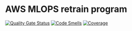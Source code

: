 # AWS MLOPS retrain program
[![Quality Gate Status](https://sonarcloud.io/api/project_badges/measure?project=lightnessofbein_aws_mlops&metric=alert_status)](https://sonarcloud.io/summary/new_code?id=lightnessofbein_aws_mlops)
[![Code Smells](https://sonarcloud.io/api/project_badges/measure?project=lightnessofbein_aws_mlops&metric=code_smells)](https://sonarcloud.io/summary/new_code?id=lightnessofbein_aws_mlops)
[![Coverage](https://sonarcloud.io/api/project_badges/measure?project=lightnessofbein_aws_mlops&metric=coverage)](https://sonarcloud.io/summary/new_code?id=lightnessofbein_aws_mlops)
